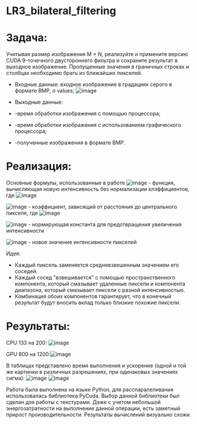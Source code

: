 # LR3_bilateral_filtering

# Задача:
Учитывая размер изображения M × N, реализуйте и примените версию CUDA 9-точечного двустороннего фильтра и сохраните результат в выходное изображение. Пропущенные значения в граничных строках и столбцах необходимо брать из ближайших пикселей.
- Входные данные: входное изображение в градациях серого в формате BMP, σ values;
![image](https://github.com/Won20/LR3_bilateral_filtering/assets/102918065/ea5f973b-6810-44d8-9e16-b34fae7ef3f4)

- Выходные данные:
- -время обработки изображения с помощью процессора;
- -время обработки изображения с использованием графического процессора;
- -полученные изображения в формате BMP.

# Реализация:
Основные формулы, использованные в работе
![image](https://github.com/Won20/LR3_bilateral_filtering/assets/102918065/691f9e3a-44f0-4abe-aaf1-d00758b35498) - функция, вычисляющая новую интенсивность без нормализации клэффициентов, где
![image](https://github.com/Won20/LR3_bilateral_filtering/assets/102918065/2c7cf626-b9e4-446e-af76-142b930d0411)

![image](https://github.com/Won20/LR3_bilateral_filtering/assets/102918065/299d0d90-f030-4923-9627-3bb5446d1ed3) - коэффициент, зависящий от расстояния до центрального пикселя, где
![image](https://github.com/Won20/LR3_bilateral_filtering/assets/102918065/a16f75a9-9eaf-4e18-8db0-f9136df118fe)

![image](https://github.com/Won20/LR3_bilateral_filtering/assets/102918065/1134ff43-9f83-4af7-ac16-1d327712a124) - нормирующая константа для предотвращения увеличения интенсивности 

![image](https://github.com/Won20/LR3_bilateral_filtering/assets/102918065/45e43093-cc2c-4c1b-81b7-1a6caf814132) - новое значение интенсивности пикселей

Идея:
- Каждый пиксель заменяется средневзвешенным значением его соседей.
- Каждый сосед "взвешивается" с помощью пространственного компонента, который смазывает удаленные пиксели и компонента диапазона, который смазывает пиксели с разной интенсивностью.
- Комбинация обоих компонентов гарантирует, что в конечный результат будут вносить вклад только близкие похожие пиксели.


# Результаты:
CPU 133 на 200: ![image](https://github.com/Won20/LR3_bilateral_filtering/assets/102918065/9fc46681-e4c9-4532-b5d8-2c1475a39469)

GPU 800 на 1200:![image](https://github.com/Won20/LR3_bilateral_filtering/assets/102918065/a7fd573f-fe18-4195-9271-889147982cc6)

В таблицах представлено время выполнения и ускорение (одной и той же картинки в различных разрешениях, при одинаковых значениях сигма):
![image](https://github.com/Won20/LR3_bilateral_filtering/assets/102918065/2dbe9d7a-af13-46b0-9ea9-6fa6dbd5764f) 
![image](https://github.com/Won20/LR3_bilateral_filtering/assets/102918065/80dc054d-9055-4697-8c13-08daede921a3)

Работа была выполнена на языке Python, для расспаралеливания использовалась библиотека PyCuda. Выбор данной библиотеки был сделан для работы с текстурами.
Даже с учетом небольшой энергозатратности на выполнение данной операции, есть заметный прирост производительности.
Результаты вычислений визуально схожи.


